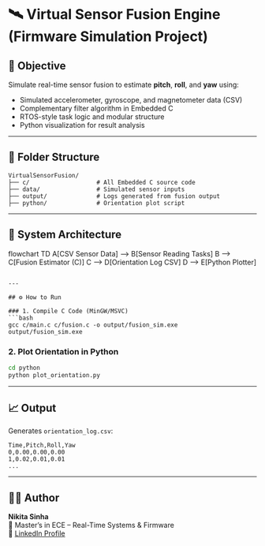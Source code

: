 
# 🛰️ Virtual Sensor Fusion Engine (Firmware Simulation Project)

## 🎯 Objective
Simulate real-time sensor fusion to estimate **pitch**, **roll**, and **yaw** using:
- Simulated accelerometer, gyroscope, and magnetometer data (CSV)
- Complementary filter algorithm in Embedded C
- RTOS-style task logic and modular structure
- Python visualization for result analysis

---

## 📁 Folder Structure
```
VirtualSensorFusion/
├── c/                   # All Embedded C source code
├── data/                # Simulated sensor inputs
├── output/              # Logs generated from fusion output
├── python/              # Orientation plot script
```

---

## 🧠 System Architecture

flowchart TD
    A[CSV Sensor Data] --> B[Sensor Reading Tasks]
    B --> C[Fusion Estimator (C)]
    C --> D[Orientation Log CSV]
    D --> E[Python Plotter]
```

---

## ⚙️ How to Run

### 1. Compile C Code (MinGW/MSVC)
```bash
gcc c/main.c c/fusion.c -o output/fusion_sim.exe
output/fusion_sim.exe
```

### 2. Plot Orientation in Python
```bash
cd python
python plot_orientation.py
```

---

## 📈 Output
Generates `orientation_log.csv`:
```
Time,Pitch,Roll,Yaw
0,0.00,0.00,0.00
1,0.02,0.01,0.01
...
```

---

## 👩‍💻 Author
**Nikita Sinha**  
📍 Master’s in ECE – Real-Time Systems & Firmware  
🔗 [LinkedIn Profile](https://www.linkedin.com/in/nikita-sinhaa/)
